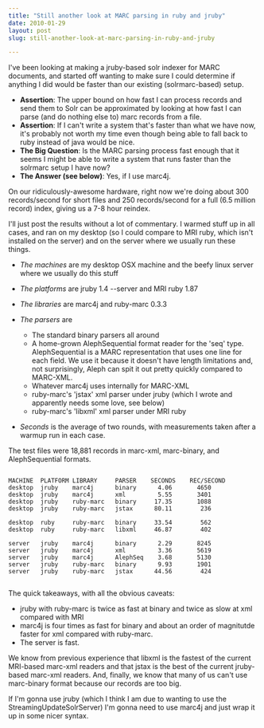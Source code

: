 ```yaml
---
title: "Still another look at MARC parsing in ruby and jruby"
date: 2010-01-29
layout: post
slug: still-another-look-at-marc-parsing-in-ruby-and-jruby

---
```


I've been looking at making a jruby-based solr indexer for MARC documents, and started off wanting to make sure I could determine if anything I did would be faster than our existing (solrmarc-based) setup.


* <strong>Assertion</strong>: The upper bound on how fast I can process records and send them to Solr can be approximated by looking at how fast I can parse (and do nothing else to) marc records from a file.
* <strong>Assertion</strong>: If I can't write a system that's faster than what we have now, it's probably not worth my time even though being able to fall back to ruby instead of java would be nice.
* <strong>The Big Question</strong>: Is the MARC parsing process fast enough that it seems I might be able to write a system that runs faster than the solrmarc setup I have now?
* <strong>The Answer (see below)</strong>: Yes, if I use marc4j.

On our ridiculously-awesome hardware, right now we're doing about 300 records/second for short files and 250 records/second for a full (6.5 million record) index, giving us a 7-8 hour reindex.

I'll just post the results without a lot of commentary. I warmed stuff up in all cases, and ran on my desktop (so I could compare to MRI ruby, which isn't installed on the server) and on the server where we usually run these things.

* <em>The machines</em> are my desktop OSX machine and the beefy linux server where we usually do this stuff
* <em>The platforms</em> are jruby 1.4 --server and MRI ruby 1.87
* <em>The libraries</em> are marc4j and ruby-marc 0.3.3
* <em>The parsers</em> are

    * The standard binary parsers all around
    * A home-grown AlephSequential format reader for the 'seq' type. AlephSequential is a MARC representation that uses one line for each field. We use it because it doesn't have length limitations and, not surprisingly, Aleph can spit it out pretty quickly compared to MARC-XML.
    * Whatever marc4j uses internally for MARC-XML
    * ruby-marc's 'jstax' xml parser under jruby (which I wrote and apparently needs some love, see below)
    * ruby-marc's 'libxml' xml parser under MRI ruby

* <em>Seconds</em> is the average of two rounds, with measurements taken after a warmup run in each case.

The test files were 18,881 records in marc-xml, marc-binary, and AlephSequential formats.

~~~

MACHINE  PLATFORM LIBRARY     PARSER    SECONDS    REC/SECOND
desktop  jruby    marc4j      binary      4.06       4650
desktop  jruby    marc4j      xml         5.55       3401
desktop  jruby    ruby-marc   binary     17.35       1088
desktop  jruby    ruby-marc   jstax      80.11        236

desktop  ruby     ruby-marc   binary     33.54        562
desktop  ruby     ruby-marc   libxml     46.87        402

server   jruby    marc4j      binary      2.29       8245
server   jruby    marc4j      xml         3.36       5619
server   jruby    marc4j      AlephSeq    3.68       5130
server   jruby    ruby-marc   binary      9.93       1901
server   jruby    ruby-marc   jstax      44.56        424


~~~~


The quick takeaways, with all the obvious caveats:

* jruby with ruby-marc is twice as fast at binary and twice as slow at xml compared with MRI
* marc4j is four times as fast for binary and about an order of magnitutde faster for xml compared with ruby-marc.
* The server is fast.

We know from previous experience that libxml is the fastest of the current MRI-based marc-xml readers and that jstax is the best of the current jruby-based marc-xml readers. And, finally, we know that many of us can't use marc-binary format because our records are too big.

If I'm gonna use jruby (which I think I am due to wanting to use the StreamingUpdateSolrServer) I'm gonna need to use marc4j and just wrap it up in some nicer syntax.
